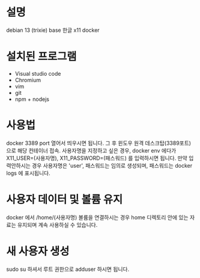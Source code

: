 # 설명
debian 13 (trixie) base 한글 x11 docker

# 설치된 프로그램
- Visual studio code
- Chromium
- vim
- git
- npm + nodejs

# 사용법
docker 3389 port 열어서 띄우시면 됩니다. 그 후 윈도우 원격 데스크탑(3389포트)으로 해당 컨테이너 접속.
사용자명을 지정하고 싶은 경우, docker env 에다가 X11_USER=(사용자명), X11_PASSWORD=(패스워드) 를 입력하시면 됩니다.
만약 입력안하시는 경우 사용자명은 'user', 패스워드는 임의로 생성되며, 패스워드는 docker logs 에 표시됩니다.

# 사용자 데이터 및 볼륨 유지
docker 에서 /home/(사용자명) 볼륨을 연결하시는 경우 home 디렉토리 안에 있는 자료는 유지되며 계속 사용하실 수 있습니다.

# 새 사용자 생성
sudo su 하셔서 루트 권한으로 adduser 하시면 됩니다.
